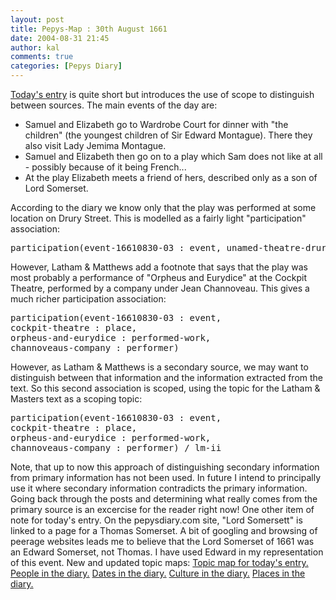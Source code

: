 ```yaml
---
layout: post
title: Pepys-Map : 30th August 1661
date: 2004-08-31 21:45
author: kal
comments: true
categories: [Pepys Diary]
---
```

<a href="http://www.pepysdiary.com/archive/1661/08/30/index.php">Today's entry</a> is quite short but introduces the use of scope to distinguish between sources.
The main events of the day are:
<ul>
<li>Samuel and Elizabeth go to Wardrobe Court for dinner with "the children" (the youngest children of Sir Edward Montague). There they also visit Lady Jemima Montague.</li>
<li>Samuel and Elizabeth then go on to a play which Sam does not like at all - possibly because of it being French...</li>
<li>At the play Elizabeth meets a friend of hers, described only as a son of Lord Somerset.</li>
</ul>

<!--more-->
According to the diary we know only that the play was performed at some location on Drury Street. This is modelled as a fairly light "participation" association:
<pre>participation(event-16610830-03 : event, unamed-theatre-drury-lane : place)</pre>
However, Latham & Matthews add a footnote that says that the play was most probably a performance of "Orpheus and Eurydice" at the Cockpit Theatre, performed by a company under Jean Channoveau. This gives a much richer participation association:
<pre>participation(event-16610830-03 : event,
cockpit-theatre : place,
orpheus-and-eurydice : performed-work,
channoveaus-company : performer)</pre>
However, as Latham & Matthews is a secondary source, we may want to distinguish between that information and the information extracted from the text. So this second association is scoped, using the topic for the Latham & Masters text as a scoping topic:
<pre>participation(event-16610830-03 : event,
cockpit-theatre : place,
orpheus-and-eurydice : performed-work,
channoveaus-company : performer) / lm-ii</pre>
Note, that up to now this approach of distinguishing secondary information from primary information has not been used. In future I intend to principally use it where secondary information contradicts the primary information. Going back through the posts and determining what really comes from the primary source is an excercise for the reader right now!
One other item of note for today's entry. On the pepysdiary.com site, "Lord Somersett" is linked to a page for a Thomas Somerset. A bit of googling and browsing of peerage websites leads me to believe that the Lord Somerset of 1661 was an Edward Somerset, not Thomas. I have used Edward in my representation of this event.
New and updated topic maps:
<a href="http://www.techquila.com/blog/archives/16610830.ltm">Topic map for today's entry.</a>
<a href="http://www.techquila.com/blog/archives/pepys-diary-people.ltm">People in the diary.</a>
<a href="http://www.techquila.com/blog/archives/pepys-diary-dates.ltm">Dates in the diary.</a>
<a href="http://www.techquila.com/blog/archives/pepys-diary-culture.ltm">Culture in the diary.</a>
<a href="http://www.techquila.com/blog/archives/pepys-diary-places.ltm">Places in the diary.</a>

